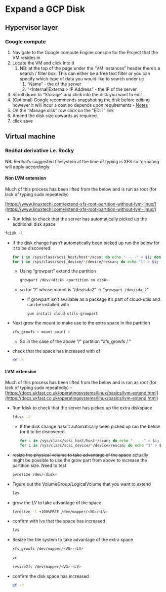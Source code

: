 # Expand a GCP Disk

## Hypervisor layer

### Google compute

1. Navigate to the Google compute Engine console for the Project that the VM resides in
2. Locate the VM and click into it
   1. NB: at the top of the page under the “VM Instances” header there’s a search / filter box. This can either be a free text filter or you can specify which type of data you would like to search under i.e
      1. “Name” - the of the server
      2. “\<Internal|External> IP Address” - the IP of the server
3. Scroll down to “Storage” and click into the disk you want to edit
4. (Optional) Google recommends snapshoting the disk before editing however it will incur a cost so depends upon requirements - [Notes](https://www.notion.so/Notes-6c395b2349014fa9aeb25295e0d9ec5d?pvs=21)
5. On the “Manage disk” row click on the “EDIT” link
6. Amend the disk size upwards as required.
7. click save

## Virtual machine

### Redhat derivative i.e. Rocky

NB: Redhat’s suggested filesystem at the time of typing is XFS so formating will apply accordingly

#### Non LVM extension

Much of this process has been lifted from the below and is run as root (for lack of typing sudo repeatedly)

[https://www.linuxtechi.com/extend-xfs-root-partition-without-lvm-linux/](https://www.linuxtechi.com/extend-xfs-root-partition-without-lvm-linux/)

* Run fdisk to check that the server has automatically picked up the additional disk space

```bash
fdisk -l
```

*   If the disk change hasn’t automatically been picked up run the below for it to be discovered

    ```bash
    for i in /sys/class/scsi_host/host*/scan; do echo "- - -" > $i; done
    for i in /sys/class/scsi_device/*/device/rescan; do echo "1" > $i; done
    ```

    *   Using “growpart” extend the partition

        ```bash
        growpart /dev/<disk> <partition on disk>
        ```
    * so for “/” whose mount is “/dev/sda2” → “`growpart /dev/sda 2`"
      *   if growpart isn’t available as a package it’s part of cloud-utils and can be installed with

          `yum install cloud-utils-growpart`
*   Next grow the mount to make use to the extra space in the partition

    ```bash
    xfs_growfs < mount point >
    ```

    * So in the case of the above “/” partition “xfs\_growfs / ”
*   check that the space has increased with df

    ```bash
    df -h
    ```

#### LVM extension

Much of this process has been lifted from the below and is run as root (for lack of typing sudo repeatedly) - [https://docs.ukfast.co.uk/operatingsystems/linux/basics/lvm-extend.html](https://docs.ukfast.co.uk/operatingsystems/linux/basics/lvm-extend.html)

*   Run fdisk to check that the server has picked up the extra diskspace

    ```bash
    fdisk -l
    ```

    *   If the disk change hasn’t automatically been picked up run the below for it to be discovered

        ```bash
        for i in /sys/class/scsi_host/host*/scan; do echo "- - -" > $i; done
        for i in /sys/class/scsi_device/*/device/rescan; do echo "1" > $i; done
        ```
*   ~~resize the physical volume to take advantage of the space~~ actually might be possible to use the grow part from above to increase the partition size. Need to test

    ```bash
    pvresize /dev/<disk>
    ```
*   Figure out the VolumeGroup/LogicalVolume that you want to extend

    ```bash
    lvs
    ```
*   grow the LV to take advantage of the space

    ```bash
    lvresize -l +100%FREE /dev/mapper/<VG>/<LV>
    ```
*   confirm with lvs that the space has increased

    ```bash
    lvs
    ```
*   Resize the file system to take advantage of the extra space

    ```bash
    xfs_growfs /dev/mapper/<VG>-<LV>

    or

    resize2fs /dev/mapper/<VG>-<LV>
    ```
*   confirm the disk space has increased

    ```bash
    df -h
    ```
